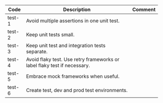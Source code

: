 | Code   | Description                                                              | Comment |
|--------|--------------------------------------------------------------------------|---------|
| test-1 | Avoid multiple assertions in one unit test.                              |         |
| test-2 | Keep unit tests small.                                                   |         |
| test-3 | Keep unit test and integration tests separate.                           |         |
| test-4 | Avoid flaky test. Use retry frameworks or label flaky test if necessary. |         |
| test-5 | Embrace mock frameworks when useful.                                     |         |
| test-6 | Create test, dev and prod test environments.                             |         |


